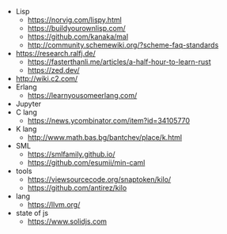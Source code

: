 * Lisp
  * https://norvig.com/lispy.html
  * https://buildyourownlisp.com/
  * https://github.com/kanaka/mal
  * http://community.schemewiki.org/?scheme-faq-standards
* https://research.ralfj.de/
  * https://fasterthanli.me/articles/a-half-hour-to-learn-rust
  * https://zed.dev/
* http://wiki.c2.com/
* Erlang
  * https://learnyousomeerlang.com/
* Jupyter
* C lang
  * https://news.ycombinator.com/item?id=34105770
* K lang
  * http://www.math.bas.bg/bantchev/place/k.html
* SML
  * https://smlfamily.github.io/
  * https://github.com/esumii/min-caml
* tools
  * https://viewsourcecode.org/snaptoken/kilo/
  * https://github.com/antirez/kilo
* lang
  * https://llvm.org/
* state of js
  * https://www.solidjs.com
